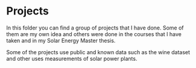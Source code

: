 # Projects

In this folder you can find a group of projects that I have done. Some of them are my own idea and others were done in the courses that I have taken and in my Solar Energy Master thesis.

Some of the projects use public and known data such as the wine dataset and other uses measurements of solar power plants.
